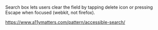 Search box lets users clear the field by tapping delete icon or pressing Escape when focused (webkit, not firefox). 

<a target="_blank" href="https://www.a11ymatters.com/pattern/accessible-search/">https://www.a11ymatters.com/pattern/accessible-search/</a>